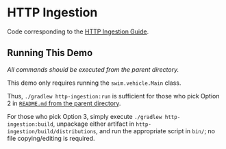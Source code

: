 # HTTP Ingestion

Code corresponding to the [HTTP Ingestion Guide](https://www.swimos.org/guides/http-ingestion.html).

## Running This Demo

_All commands should be executed from the parent directory._

This demo only requires running the `swim.vehicle.Main` class.

Thus, `./gradlew http-ingestion:run` is sufficient for those who pick Option 2 in [`README.md` from the parent directory](../README.md).

For those who pick Option 3, simply execute `./gradlew http-ingestion:build`, unpackage either artifact in `http-ingestion/build/distributions`, and run the appropriate script in `bin/`; no file copying/editing is required.
